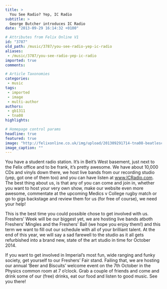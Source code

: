 ```yaml
---
title: >
  You See Radio? Yep, IC Radio
subtitle: >
  George Butcher introduces IC Radio
date: "2013-09-29 16:14:32 +0100"

# Attributes from Felix Online V1
id: "3787"
old_path: /music/3787/you-see-radio-yep-ic-radio
aliases:
 - /music/3787/you-see-radio-yep-ic-radio
imported: true
comments:

# Article Taxonomies
categories:
 - music
tags:
 - imported
 - image
 - multi-author
authors:
 - gb1311
 - tna08
highlights:

# Homepage control params
headline: true
featured: true
image: "http://felixonline.co.uk/img/upload/201309291714-tna08-beatlescutout.jpg"
image_caption: ""
---
```


You have a student radio station. It’s in Beit’s West basement, just next to the Felix office and to be frank, it’s pretty awesome. We have about 10,000 CDs and vinyls down there, we host live bands from our recording studio (yep, got one of them too) and you can have listen at www.ICRadio.com.
 The best thing about us, is that any of you can come and join in, whether you want to host your very own show, make our website even more awesome, commentate at the upcoming Medics v College rugby match or go to gigs backstage and review them for us (for free of course), we need your help!

This is the best time you could possible chose to get involved with us. Freshers’ Week will be our biggest yet, we are hosting live bands atboth Freshers’ Mingles and the Freshers’ Ball (we hope you enjoy them!) and this term we want to fill out our schedule with all of your brilliant talent. At the end of this year, we will say a sad farewell to the studio as it all gets refurbished into a brand new, state of the art studio in time for October 2014.

If you want to get involved in Imperial’s most fun, wide ranging and funky society, get yourself to our Freshers’ Fair stand. Failing that, we are hosting our annual ‘Beer and Biscuits’ welcome event on the 7th October in the Physics common room at 7 o’clock. Grab a couple of friends and come and drink some of our (free) drinks, eat our food and listen to good music. See you there!
